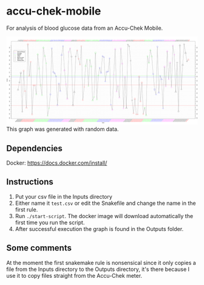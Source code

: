 # accu-chek-mobile
For analysis of blood glucose data from an Accu-Chek Mobile.

![Example graph](https://raw.githubusercontent.com/oskarvid/accu-chek-mobile/master/.sample-graph.png)
This graph was generated with random data.

## Dependencies
Docker: https://docs.docker.com/install/

## Instructions
1. Put your csv file in the Inputs directory  
2. Either name it `test.csv` or edit the Snakefile and change the name in the first rule.
3. Run `./start-script`. The docker image will download automatically the first time you run the script.
4. After successful execution the graph is found in the Outputs folder.

## Some comments
At the moment the first snakemake rule is nonsensical since it only copies a file from the Inputs directory to the Outputs directory, it's there because I use it to copy files straight from the Accu-Chek meter.

